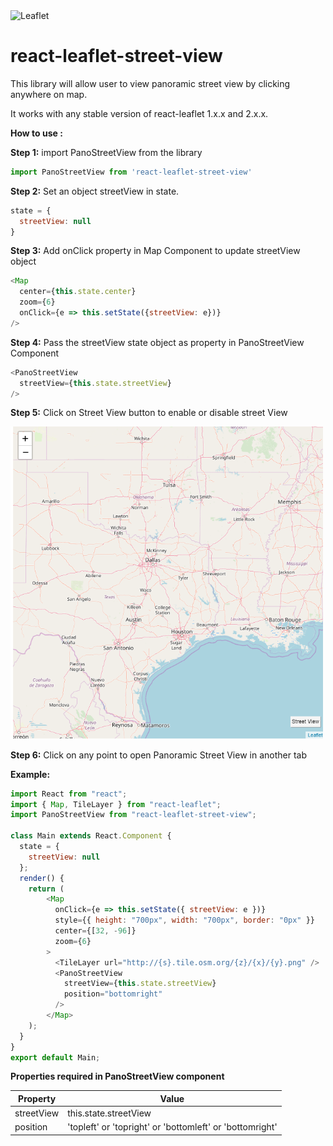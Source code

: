 <img width="180" src="https://rawgit.com/Leaflet/Leaflet/master/src/images/logo.svg" alt="Leaflet" />

# react-leaflet-street-view

This library will allow user to view panoramic street view by clicking anywhere on map.

It works with any stable version of react-leaflet 1.x.x and 2.x.x.

**How to use :**

**Step 1:** import PanoStreetView from the library
``` javascript
import PanoStreetView from 'react-leaflet-street-view'
```

**Step 2:** Set an object streetView in state.
``` javascript
state = {
  streetView: null
}
```

**Step 3:** Add onClick property in Map Component to update streetView object
``` javascript
<Map 
  center={this.state.center}
  zoom={6}
  onClick={e => this.setState({streetView: e})}
/>
```
**Step 4:** Pass the streetView state object as property in PanoStreetView Component
``` javascript
<PanoStreetView
  streetView={this.state.streetView}
/>
```

**Step 5:** Click on Street View button to enable or disable street View

<img width="500" src="./lib/MapScreenShot.png" alt="Leaflet" />

**Step 6:** Click on any point to open Panoramic Street View in another tab

**Example:**
``` javascript
import React from "react";
import { Map, TileLayer } from "react-leaflet";
import PanoStreetView from "react-leaflet-street-view";

class Main extends React.Component {
  state = {
    streetView: null
  };
  render() {
    return (
        <Map
          onClick={e => this.setState({ streetView: e })}
          style={{ height: "700px", width: "700px", border: "0px" }}
          center={[32, -96]}
          zoom={6}
        >
          <TileLayer url="http://{s}.tile.osm.org/{z}/{x}/{y}.png" />
          <PanoStreetView
            streetView={this.state.streetView}
            position="bottomright"
          />
        </Map>
    );
  }
}
export default Main;

```


**Properties required in PanoStreetView component**

**Property** | **Value**
------      | --------
streetView  | this.state.streetView
position  | 'topleft' or 'topright' or 'bottomleft' or 'bottomright'
